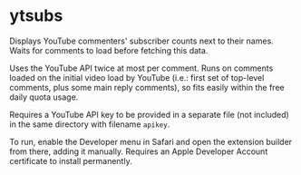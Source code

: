 # ytsubs

Displays YouTube commenters' subscriber counts next to their names.
Waits for comments to load before fetching this data.

Uses the YouTube API twice at most per comment. Runs on comments loaded on the
initial video load by YouTube (i.e.: first set of top-level comments, plus some
main reply comments), so fits easily within the free daily quota usage.

Requires a YouTube API key to be provided in a separate file (not included) in
the same directory with filename `apikey`.

To run, enable the Developer menu in Safari and open the extension builder from
there, adding it manually. Requires an Apple Developer Account certificate
to install permanently.
